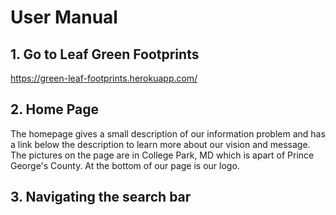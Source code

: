 # User Manual
## 1. Go to Leaf Green Footprints
https://green-leaf-footprints.herokuapp.com/

## 2. Home Page
The homepage gives a small description of our information problem and has a link below the description to learn more about our vision and message. The pictures on the page are in College Park, MD which is apart of Prince George's County. At the bottom of our page is our logo.

## 3. Navigating the search bar

